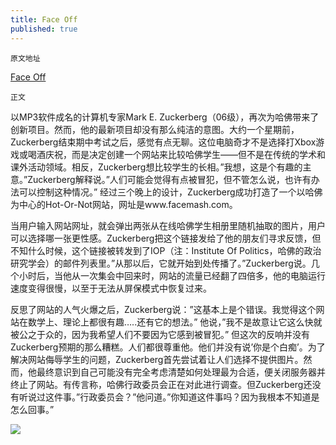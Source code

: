 ```yaml
---
title: Face Off
published: true
---
```

`原文地址`

[Face Off](https://www.thecrimson.com/article/2003/11/6/face-off-computer-guru-mark-e/)

`正文`

以MP3软件成名的计算机专家Mark E. Zuckerberg（06级），再次为哈佛带来了创新项目。然而，他的最新项目却没有那么纯洁的意图。大约一个星期前，Zuckerberg结束期中考试之后，感觉有点无聊。这位电脑奇才不是选择打Xbox游戏或喝酒庆祝，而是决定创建一个网站来比较哈佛学生——但不是在传统的学术和课外活动领域。相反，Zuckerberg想比较学生的长相。”我想，这是个有趣的主意。”Zuckerberg解释说。”人们可能会觉得有点被冒犯，但不管怎么说，也许有办法可以控制这种情况。” 经过三个晚上的设计，Zuckerberg成功打造了一个以哈佛为中心的Hot-Or-Not网站，网址是www.facemash.com。

当用户输入网站网址，就会弹出两张从在线哈佛学生相册里随机抽取的图片，用户可以选择哪一张更性感。Zuckerberg把这个链接发给了他的朋友们寻求反馈，但不知什么时候，这个链接被转发到了IOP（注：Institute Of Politics，哈佛的政治研究学会）的邮件列表里。”从那以后，它就开始到处传播了。”Zuckerberg说。几个小时后，当他从一次集会中回来时，网站的流量已经翻了四倍多，他的电脑运行速度变得很慢，以至于无法从屏保模式中恢复过来。

反思了网站的人气火爆之后，Zuckerberg说：”这基本上是个错误。我觉得这个网站在数学上、理论上都很有趣…..还有它的想法。” 他说，”我不是故意让它这么快就被公之于众的，因为我希望人们不要因为它感到被冒犯。” 但这次的反响并没有Zuckerberg预期的那么糟糕。人们都很尊重他。他们并没有说’你是个白痴’。为了解决网站侮辱学生的问题，Zuckerberg首先尝试着让人们选择不提供图片。然而，他最终意识到自己可能没有完全考虑清楚如何处理最为合适，便关闭服务器并终止了网站。有传言称，哈佛行政委员会正在对此进行调查。但Zuckerberg还没有听说过这件事。”行政委员会？”他问道。”你知道这件事吗？因为我根本不知道是怎么回事。”

![](https://thesocialnetworkinbox.files.wordpress.com/2020/04/photo_2020-04-30_12-09-08.jpg)
